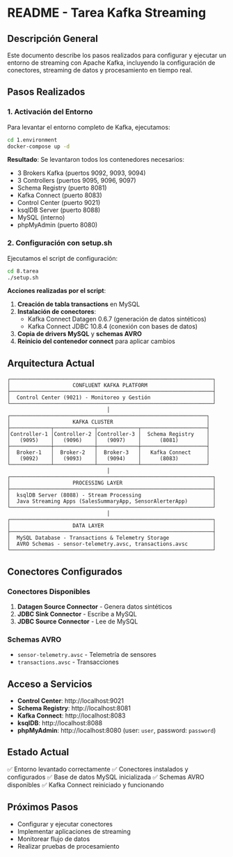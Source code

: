 # README - Tarea Kafka Streaming

## Descripción General

Este documento describe los pasos realizados para configurar y ejecutar un entorno de streaming con Apache Kafka, incluyendo la configuración de conectores, streaming de datos y procesamiento en tiempo real.

## Pasos Realizados

### 1. Activación del Entorno

Para levantar el entorno completo de Kafka, ejecutamos:

```bash
cd 1.environment
docker-compose up -d
```

**Resultado**: Se levantaron todos los contenedores necesarios:
- 3 Brokers Kafka (puertos 9092, 9093, 9094)
- 3 Controllers (puertos 9095, 9096, 9097)
- Schema Registry (puerto 8081)
- Kafka Connect (puerto 8083)
- Control Center (puerto 9021)
- ksqlDB Server (puerto 8088)
- MySQL (interno)
- phpMyAdmin (puerto 8080)

### 2. Configuración con setup.sh

Ejecutamos el script de configuración:

```bash
cd 8.tarea
./setup.sh
```

**Acciones realizadas por el script**:
1. **Creación de tabla transactions** en MySQL
2. **Instalación de conectores**:
   - Kafka Connect Datagen 0.6.7 (generación de datos sintéticos)
   - Kafka Connect JDBC 10.8.4 (conexión con bases de datos)
3. **Copia de drivers MySQL** y **schemas AVRO**
4. **Reinicio del contenedor connect** para aplicar cambios

## Arquitectura Actual

```
┌─────────────────────────────────────────────────────────────────┐
│                    CONFLUENT KAFKA PLATFORM                     │
├─────────────────────────────────────────────────────────────────┤
│  Control Center (9021) - Monitoreo y Gestión                    │
└─────────────────────────────────────────────────────────────────┘
                                │
┌───────────────────────────────────────────────────────────────┐
│                    KAFKA CLUSTER                              │
├─────────────┬─────────────┬─────────────┬─────────────────────┤
│Controller-1 │Controller-2 │Controller-3 │  Schema Registry    │
│   (9095)    │   (9096)    │   (9097)    │      (8081)         │
├─────────────┼─────────────┼─────────────┼─────────────────────┤
│  Broker-1   │  Broker-2   │  Broker-3   │   Kafka Connect     │
│   (9092)    │   (9093)    │   (9094)    │      (8083)         │
└─────────────┴─────────────┴─────────────┴─────────────────────┘
                                │
┌─────────────────────────────────────────────────────────────────┐
│                    PROCESSING LAYER                             │
├─────────────────────────────────────────────────────────────────┤
│  ksqlDB Server (8088) - Stream Processing                       │
│  Java Streaming Apps (SalesSummaryApp, SensorAlerterApp)        │
└─────────────────────────────────────────────────────────────────┘
                                │
┌─────────────────────────────────────────────────────────────────┐
│                    DATA LAYER                                   │
├─────────────────────────────────────────────────────────────────┤
│  MySQL Database - Transactions & Telemetry Storage              │
│  AVRO Schemas - sensor-telemetry.avsc, transactions.avsc        │
└─────────────────────────────────────────────────────────────────┘
```

## Conectores Configurados

### Conectores Disponibles
1. **Datagen Source Connector** - Genera datos sintéticos
2. **JDBC Sink Connector** - Escribe a MySQL
3. **JDBC Source Connector** - Lee de MySQL

### Schemas AVRO
- `sensor-telemetry.avsc` - Telemetría de sensores
- `transactions.avsc` - Transacciones

## Acceso a Servicios

- **Control Center**: http://localhost:9021
- **Schema Registry**: http://localhost:8081
- **Kafka Connect**: http://localhost:8083
- **ksqlDB**: http://localhost:8088
- **phpMyAdmin**: http://localhost:8080 (user: `user`, password: `password`)

## Estado Actual

✅ Entorno levantado correctamente
✅ Conectores instalados y configurados
✅ Base de datos MySQL inicializada
✅ Schemas AVRO disponibles
✅ Kafka Connect reiniciado y funcionando

## Próximos Pasos

- Configurar y ejecutar conectores
- Implementar aplicaciones de streaming
- Monitorear flujo de datos
- Realizar pruebas de procesamiento

